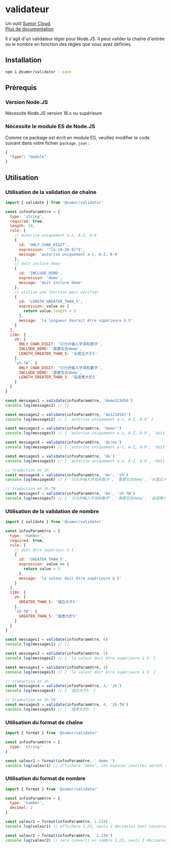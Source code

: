 # validateur

Un outil [Sumor Cloud](https://sumor.cloud).  
[Plus de documentation](https://sumor.cloud)

Il s'agit d'un validateur léger pour Node.JS.
Il peut valider la chaîne d'entrée ou le nombre en fonction des règles que vous avez définies.

## Installation

```bash
npm i @sumor/validator --save
```

## Prérequis

### Version Node.JS

Nécessite Node.JS version 16.x ou supérieure

### Nécessite le module ES de Node.JS

Comme ce package est écrit en module ES,
veuillez modifier le code suivant dans votre fichier `package.json` :

```json
{
  "type": "module"
}
```

## Utilisation

### Utilisation de la validation de chaîne

```js
import { validate } from '@sumor/validator'

const infosParamètre = {
  type: 'string',
  required: true,
  length: 10,
  rule: [
    // autorise uniquement a-z, A-Z, 0-9
    {
      id: 'ONLY_CHAR_DIGIT',
      expression: '^[a-zA-Z0-9]*$',
      message: 'autorise uniquement a-z, A-Z, 0-9'
    },
    // doit inclure demo
    {
      id: 'INCLUDE_DEMO',
      expression: 'demo',
      message: 'doit inclure demo'
    },
    // utilise une fonction pour vérifier
    {
      id: 'LENGTH_GREATER_THAN_5',
      expression: value => {
        return value.length > 5
      },
      message: 'la longueur devrait être supérieure à 5'
    }
  ],
  i18n: {
    zh: {
      ONLY_CHAR_DIGIT: '只允许输入字母和数字',
      INCLUDE_DEMO: '需要包含demo',
      LENGTH_GREATER_THAN_5: '长度应大于5'
    },
    'zh-TW': {
      ONLY_CHAR_DIGIT: '只允許輸入字母和數字',
      INCLUDE_DEMO: '需要包含demo',
      LENGTH_GREATER_THAN_5: '長度應大於5'
    }
  }
}

const messages1 = validate(infosParamètre, 'demo123456')
console.log(messages1) // []

const messages2 = validate(infosParamètre, 'de1234567')
console.log(messages2) // [ 'autorise uniquement a-z, A-Z, 0-9' ]

const messages3 = validate(infosParamètre, 'demo!')
console.log(messages3) // [ 'autorise uniquement a-z, A-Z, 0-9', 'doit inclure demo' ]

const messages4 = validate(infosParamètre, 'de!mo')
console.log(messages4) // [ 'autorise uniquement a-z, A-Z, 0-9', 'doit inclure demo' ]

const messages5 = validate(infosParamètre, 'de')
console.log(messages5) // [ 'autorise uniquement a-z, A-Z, 0-9', 'doit inclure demo', 'la longueur devrait être supérieure à 5' ]

// traduction en zh
const messages6 = validate(infosParamètre, 'de', 'zh')
console.log(messages6) // [ '只允许输入字母和数字', '需要包含demo', '长度应大于5' ]

// traduction en zh-TW
const messages7 = validate(infosParamètre, 'de', 'zh-TW')
console.log(messages7) // [ '只允許輸入字母和數字', '需要包含demo', '長度應大於5' ]
```

### Utilisation de la validation de nombre

```js
import { validate } from '@sumor/validator'

const infosParamètre = {
  type: 'number',
  required: true,
  rule: [
    // doit être supérieur à 5
    {
      id: 'GREATER_THAN_5',
      expression: value => {
        return value > 5
      },
      message: 'la valeur doit être supérieure à 5'
    }
  ],
  i18n: {
    zh: {
      GREATER_THAN_5: '值应大于5'
    },
    'zh-TW': {
      GREATER_THAN_5: '值應大於5'
    }
  }
}

const messages1 = validate(infosParamètre, 6)
console.log(messages1) // []

const messages2 = validate(infosParamètre, 5)
console.log(messages2) // [ 'la valeur doit être supérieure à 5' ]

const messages3 = validate(infosParamètre, 4)
console.log(messages3) // [ 'la valeur doit être supérieure à 5' ]

// traduction en zh
const messages4 = validate(infosParamètre, 4, 'zh')
console.log(messages4) // [ '值应大于5' ]

// traduction en zh-TW
const messages5 = validate(infosParamètre, 4, 'zh-TW')
console.log(messages5) // [ '值應大於5' ]
```

### Utilisation du format de chaîne

```js
import { format } from '@sumor/validator'

const infosParamètre = {
  type: 'string'
}

const valeur1 = format(infosParamètre, ' demo ')
console.log(valeur1) // affichera "demo", les espaces inutiles seront supprimés
```

### Utilisation du format de nombre

```js
import { format } from '@sumor/validator'

const infosParamètre = {
  type: 'number',
  decimal: 2
}

const valeur1 = format(infosParamètre, 1.234)
console.log(valeur1) // affichera 1.23, seuls 2 décimales sont conservées

const valeur2 = format(infosParamètre, '1.234')
console.log(valeur2) // sera converti en nombre 1.23, seuls 2 décimales sont conservées
```